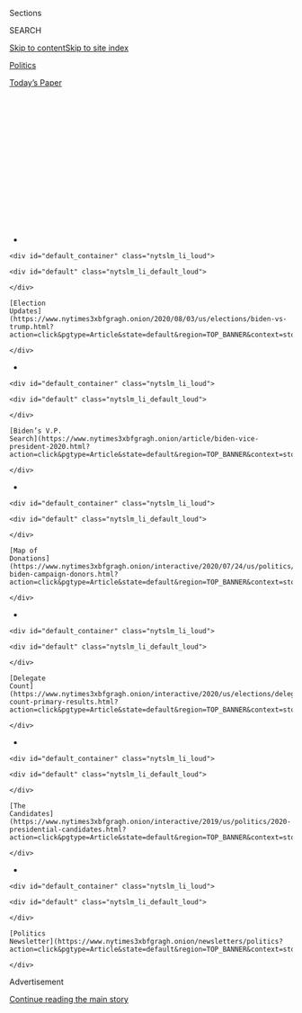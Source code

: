 <div id="app">

<div>

<div>

<div>

<div class="NYTAppHideMasthead css-1q2w90k e1suatyy0">

<div class="section css-ui9rw0 e1suatyy2">

<div class="css-eph4ug er09x8g0">

<div class="css-6n7j50">

</div>

<span class="css-1dv1kvn">Sections</span>

<div class="css-10488qs">

<span class="css-1dv1kvn">SEARCH</span>

</div>

[Skip to content](#site-content)[Skip to site
index](#site-index)

</div>

<div id="masthead-section-label" class="css-1wr3we4 eaxe0e00">

[Politics](https://www.nytimes3xbfgragh.onion/section/politics)

</div>

<div class="css-10698na e1huz5gh0">

</div>

</div>

<div id="masthead-bar-one" class="section hasLinks css-15hmgas e1csuq9d3">

<div class="css-uqyvli e1csuq9d0">

</div>

<div class="css-1uqjmks e1csuq9d1">

</div>

<div class="css-9e9ivx">

[](https://myaccount.nytimes3xbfgragh.onion/auth/login?response_type=cookie&client_id=vi)

</div>

<div class="css-1bvtpon e1csuq9d2">

[Today’s
Paper](https://www.nytimes3xbfgragh.onion/section/todayspaper)

</div>

</div>

</div>

</div>

<div data-aria-hidden="false">

<div id="site-content" data-role="main">

<div>

<div class="css-1aor85t" style="opacity:0.000000001;z-index:-1;visibility:hidden">

<div class="css-1hqnpie">

<div class="css-epjblv">

<span class="css-17xtcya">[Politics](/section/politics)</span><span class="css-x15j1o">|</span><span class="css-fwqvlz">Bill
Stepien Takes Helm of Trump Campaign as a Data-Obsessed Political
Fighter</span>

</div>

<div class="css-k008qs">

<div class="css-1iwv8en">

<span class="css-18z7m18"></span>

<div>

</div>

</div>

<span class="css-1n6z4y">https://nyti.ms/2OyO3Ru</span>

<div class="css-1705lsu">

<div class="css-4xjgmj">

<div class="css-4skfbu" data-role="toolbar" data-aria-label="Social Media Share buttons, Save button, and Comments Panel with current comment count" data-testid="share-tools">

  - 
  - 
  - 
  - 
    
    <div class="css-6n7j50">
    
    </div>

  - 

</div>

</div>

</div>

</div>

</div>

</div>

<div id="NYT_TOP_BANNER_REGION" class="css-13pd83m">

<div>

<div id="styln-elections-notifications-menu" class="section interactive-content interactive-size-medium css-1edisqu">

<div class="css-17ih8de interactive-body">

<div class="nytslm_innerContainer" data-aria-live="polite">

<div class="nytslm_title">

</div>

  - 
    
    <div id="default_container" class="nytslm_li_loud">
    
    <div id="default" class="nytslm_li_default_loud">
    
    </div>
    
    [Election
    Updates](https://www.nytimes3xbfgragh.onion/2020/08/03/us/elections/biden-vs-trump.html?action=click&pgtype=Article&state=default&region=TOP_BANNER&context=storylines_menu)
    
    </div>

  - 
    
    <div id="default_container" class="nytslm_li_loud">
    
    <div id="default" class="nytslm_li_default_loud">
    
    </div>
    
    [Biden’s V.P.
    Search](https://www.nytimes3xbfgragh.onion/article/biden-vice-president-2020.html?action=click&pgtype=Article&state=default&region=TOP_BANNER&context=storylines_menu)
    
    </div>

  - 
    
    <div id="default_container" class="nytslm_li_loud">
    
    <div id="default" class="nytslm_li_default_loud">
    
    </div>
    
    [Map of
    Donations](https://www.nytimes3xbfgragh.onion/interactive/2020/07/24/us/politics/trump-biden-campaign-donors.html?action=click&pgtype=Article&state=default&region=TOP_BANNER&context=storylines_menu)
    
    </div>

  - 
    
    <div id="default_container" class="nytslm_li_loud">
    
    <div id="default" class="nytslm_li_default_loud">
    
    </div>
    
    [Delegate
    Count](https://www.nytimes3xbfgragh.onion/interactive/2020/us/elections/delegate-count-primary-results.html?action=click&pgtype=Article&state=default&region=TOP_BANNER&context=storylines_menu)
    
    </div>

  - 
    
    <div id="default_container" class="nytslm_li_loud">
    
    <div id="default" class="nytslm_li_default_loud">
    
    </div>
    
    [The
    Candidates](https://www.nytimes3xbfgragh.onion/interactive/2019/us/politics/2020-presidential-candidates.html?action=click&pgtype=Article&state=default&region=TOP_BANNER&context=storylines_menu)
    
    </div>

  - 
    
    <div id="default_container" class="nytslm_li_loud">
    
    <div id="default" class="nytslm_li_default_loud">
    
    </div>
    
    [Politics
    Newsletter](https://www.nytimes3xbfgragh.onion/newsletters/politics?action=click&pgtype=Article&state=default&region=TOP_BANNER&context=storylines_menu)
    
    </div>

</div>

</div>

</div>

</div>

</div>

<div id="top-wrapper" class="css-1sy8kpn">

<div id="top-slug" class="css-l9onyx">

Advertisement

</div>

[Continue reading the main
story](#after-top)

<div class="ad top-wrapper" style="text-align:center;height:100%;display:block;min-height:250px">

<div id="top" class="place-ad" data-position="top" data-size-key="top">

</div>

</div>

<div id="after-top">

</div>

</div>

<div>

<div id="sponsor-wrapper" class="css-1hyfx7x">

<div id="sponsor-slug" class="css-19vbshk">

Supported by

</div>

[Continue reading the main
story](#after-sponsor)

<div id="sponsor" class="ad sponsor-wrapper" style="text-align:center;height:100%;display:block">

</div>

<div id="after-sponsor">

</div>

</div>

<div class="css-186x18t">

</div>

<div class="css-1vkm6nb ehdk2mb0">

# Bill Stepien Takes Helm of Trump Campaign as a Data-Obsessed Political Fighter

</div>

Mr. Stepien, a former aide to Chris Christie who has been shadowed by
the Bridgegate scandal, brings a data-centric style to the president’s
lagging re-election effort.

<div class="css-79elbk" data-testid="photoviewer-wrapper">

<div class="css-z3e15g" data-testid="photoviewer-wrapper-hidden">

</div>

<div class="css-1a48zt4 ehw59r15" data-testid="photoviewer-children">

![<span class="css-16f3y1r e13ogyst0" data-aria-hidden="true">Bill
Stepien is replacing Brad Parscale as President Trump’s campaign
manager.</span><span class="css-cnj6d5 e1z0qqy90" itemprop="copyrightHolder"><span class="css-1ly73wi e1tej78p0">Credit...</span><span><span>Amy
Newman/The Record, via Associated
Press</span></span></span>](https://static01.graylady3jvrrxbe.onion/images/2020/07/16/us/politics/16stepien/merlin_174612870_cb4b73ba-0e78-422e-ac28-50c2b0eeee83-articleLarge.jpg?quality=75&auto=webp&disable=upscale)

</div>

</div>

<div class="css-18e8msd">

<div class="css-pdw9fk epjyd6m0">

<div class="css-1txwxcy ey68jwv0" data-aria-hidden="true">

[![Nick
Corasaniti](https://static01.graylady3jvrrxbe.onion/images/2018/06/13/multimedia/author-nick-corasaniti/author-nick-corasaniti-thumbLarge-v2.png
"Nick Corasaniti")](https://www.nytimes3xbfgragh.onion/by/nick-corasaniti)[![Stephanie
Saul](https://static01.graylady3jvrrxbe.onion/images/2020/02/06/reader-center/author-stephanie-saul/author-stephanie-saul-thumbLarge.png
"Stephanie Saul")](https://www.nytimes3xbfgragh.onion/by/stephanie-saul)

</div>

<div class="css-1baulvz">

By [<span class="css-1baulvz" itemprop="name">Nick
Corasaniti</span>](https://www.nytimes3xbfgragh.onion/by/nick-corasaniti)
and [<span class="css-1baulvz last-byline" itemprop="name">Stephanie
Saul</span>](https://www.nytimes3xbfgragh.onion/by/stephanie-saul)

</div>

</div>

  - July 16,
    2020

  - 
    
    <div class="css-4xjgmj">
    
    <div class="css-d8bdto" data-role="toolbar" data-aria-label="Social Media Share buttons, Save button, and Comments Panel with current comment count" data-testid="share-tools">
    
      - 
      - 
      - 
      - 
        
        <div class="css-6n7j50">
        
        </div>
    
      - 
    
    </div>
    
    </div>

</div>

</div>

<div class="section meteredContent css-1r7ky0e" name="articleBody" itemprop="articleBody">

<div class="css-1fanzo5 StoryBodyCompanionColumn">

<div class="css-53u6y8">

It was a sudden announcement made late Wednesday, one that signaled a
sharp change of direction for the Trump campaign: Bill Stepien, a
longtime political operative and deputy campaign manager for [President
Trump](https://www.nytimes3xbfgragh.onion/interactive/2020/us/elections/donald-trump.html),
would succeed Brad Parscale as campaign manager, as the president’s
re-election effort struggles to gain its footing.

In Mr. Stepien, Mr. Trump has opted for a more traditional, professional
operative than Mr. Parscale. Mr. Stepien is highly disciplined and data
obsessed. He has been described as both shrewd and ruthless, a
Machiavelli guided by vote-share spreadsheets.

Mr. Parscale at times seemed to seek the spotlight and even spent
[campaign money promoting his own Facebook
page](https://www.nytimes3xbfgragh.onion/2020/06/30/us/politics/brad-parscale-trump.html);
Mr. Stepien is largely his opposite, preferring to operate completely
behind the scenes.

“Stepien will be upset that I’m even speaking to you,” former Gov. Chris
Christie of New Jersey, whom Mr. Stepien used to work for, said in an
interview. “He is a guy who is, in my experience with him, allergic to
press attention, or public attention of any kind really.”

</div>

</div>

<div class="css-1fanzo5 StoryBodyCompanionColumn">

<div class="css-53u6y8">

He is also no stranger to rough-and-tumble politics.

Mr. Christie fired him over the so-called [Bridgegate
scandal](https://www.nytimes3xbfgragh.onion/news-event/bridgegate-chris-christie),
in 2013, which embroiled the governor’s administration after it came to
light that officials had closed down access lanes to the George
Washington Bridge to punish a political opponent. While Mr. Stepien
denied involvement and was never criminally charged, there were
indications that his hands weren’t entirely clean.

An aide to Mr. Christie
[testified](https://www.nytimes3xbfgragh.onion/2016/09/27/nyregion/bridgegate-trial.html)
that he told Mr. Stepien well before the scheme was hatched that the
lanes at Fort Lee, on the New Jersey side, could be used to pressure
Mark Sokolich, the town’s Democratic mayor, whose endorsement Mr.
Christie sought for his re-election campaign.

Mr. Stepien’s name came up repeatedly during the trial, in testimony,
texts and emails, and an internal report found that he [had a romantic
relationship with Bridget Anne
Kelly](https://www.nytimes3xbfgragh.onion/2014/03/28/nyregion/chris-christie-lawyer-bridge-scandal-report.html),
Mr. Christie’s former deputy chief of staff who wrote the infamous “time
for some traffic problems in Fort Lee” message.

Though he maintained his innocence, Mr. Stepien declined to cooperate
with federal and state investigators — at one point invoking his Fifth
Amendment right against self-incrimination rather than comply with a
legislative subpoena.

This year, the Supreme Court [overturned the
convictions](https://www.nytimes3xbfgragh.onion/2020/05/07/us/supreme-court-bridgegate.html)
of two other associates of Mr. Christie’s in the scandal, ruling that it
was an abuse of power but not a federal crime.

</div>

</div>

<div class="css-1fanzo5 StoryBodyCompanionColumn">

<div class="css-53u6y8">

In firing Mr. Stepien, Mr. Christie cited a “tone and behavior and
attitude of callous indifference” in Mr. Stepien’s emails that “made me
lose my confidence in Bill’s
judgment.”

<div id="NYT_MAIN_CONTENT_1_REGION" class="css-9tf9ac">

<div>

<div id="styln-nfldraft-updates-block" class="section interactive-content interactive-size-medium css-1ftcdic">

<div class="css-17ih8de interactive-body">

<div id="styln-briefing-block" data-asset-id="">

<div class="briefing-block-header-section">

# [Latest Updates: 2020 Election](https://www.nytimes3xbfgragh.onion/2020/08/03/us/elections/biden-vs-trump.html?action=click&pgtype=Article&state=default&region=MAIN_CONTENT_1&context=storylines_live_updates)

<div class="briefing-block-ts">

Updated 2020-08-04T01:23:51.312Z

</div>

</div>

  - [Trump assails mail-in voting anew, citing delays in declaring a
    winner in a New York congressional
    primary.](https://www.nytimes3xbfgragh.onion/2020/08/03/us/elections/biden-vs-trump.html?action=click&pgtype=Article&state=default&region=MAIN_CONTENT_1&context=storylines_live_updates#link-6494b448)
  - [Obama issues his first slate of 2020
    endorsements.](https://www.nytimes3xbfgragh.onion/2020/08/03/us/elections/biden-vs-trump.html?action=click&pgtype=Article&state=default&region=MAIN_CONTENT_1&context=storylines_live_updates#link-3de249e6)
  - [In a big shift, Trump is now encouraging mask-wearing in campaign
    emails.](https://www.nytimes3xbfgragh.onion/2020/08/03/us/elections/biden-vs-trump.html?action=click&pgtype=Article&state=default&region=MAIN_CONTENT_1&context=storylines_live_updates#link-54e34d20)

<div class="briefing-block-footer">

<div class="briefing-block-footer-meta">

[See more
updates](https://www.nytimes3xbfgragh.onion/2020/08/03/us/elections/biden-vs-trump.html?action=click&pgtype=Article&state=default&region=MAIN_CONTENT_1&context=storylines_live_updates)

</div>

</div>

</div>

</div>

</div>

</div>

</div>

But the two have since reconciled.

“Even during that period of time, when then-candidate Trump came to me
and asked me in ’16 about whether or not he should hire Bill, I told him
he absolutely should,” said Mr. Christie, who said he now talked with
Mr. Stepien multiple times a week. “There was not any falling out in
terms of my trust in Bill’s skills during that period of time.”

Mr. Stepien, 42, got his start in politics in 1997, when he was still a
student at Rutgers, volunteering for the campaign of State Senator
Anthony R. Bucco of New Jersey. Mr. Stepien would work overnight in the
headquarters, coming after hockey practice to send out mailers to
absentee voters, reminding them to return their ballots on time.

From there, Mr. Stepien slowly climbed the ranks of New Jersey politics.
He served as the driver for a Senate run by Bob Franks in 2000, as a
lower-level staff member for Mr. Franks’s race for governor in 2001, and
as the campaign manager for Bill Baroni’s State Assembly race in 2003,
in which Mr. Baroni beat a Democratic incumbent in a traditionally
Democratic district.

The Baroni victory put Mr. Stepien on the map in New Jersey. Mike
DuHaime, a longtime New Jersey political operative, brought him into his
consulting firm, a job that led to positions at the Republican National
Committee and on the 2008 presidential campaigns of Rudolph W. Giuliani
and Senator John McCain.

But his political breakout came with Mr. Christie in 2009, when Mr.
Stepien managed his first campaign for governor. Though their opponent,
Jon Corzine, was a vulnerable incumbent, Mr. Christie was also facing an
independent candidate, Chris Daggett, whom internal campaign polls had
at nearly 20 percent, keeping Mr. Christie stuck at 40 percent.

Mr. Stepien, along with Mr. DuHaime and Mr. Christie, hired TargetPoint,
a Republican data firm, to ask Mr. Daggett’s supporters whom their
second choice was.

</div>

</div>

<div class="css-1fanzo5 StoryBodyCompanionColumn">

<div class="css-53u6y8">

“The ones who would be a Christie second choice, we just crushed them
with mail and digital ads” against Mr. Daggett, Mr. DuHaime said. “We
said this is a guy who wants to raise taxes and wants to raise tolls and
gave them all the ideas about why he was further left than they thought.
The Corzine second choice we ignored.”

Mr. Christie went on to beat Mr. Corzine by less than four percentage
points.

In 2016, Jared Kushner, Mr. Trump’s son-in-law, hired Mr. Stepien onto
the Trump campaign. Mr. Stepien toiled in the campaign war room, largely
out of the spotlight, setting up field operations in battleground
states. After the 2016 victory, Mr. Stepien joined the White House as
the political director.

He has since been a key political figure inside Mr. Trump’s orbit, and
was instrumental in persuading another New Jersey politician,
Representative Jeff Van Drew, to [switch his party
registration](https://www.nytimes3xbfgragh.onion/2019/12/19/us/politics/jeff-van-drew-trump.html)
from Democratic to Republican.

“He’s focused, hard-working,” Mr. Van Drew said in an interview. “I
think he’s someone who is capable of having an open and honest dialogue
with the president.”

But Mr. Stepien’s **** national profile grew as a result of his
associations with Mr. Trump.

A few months after leaving [his post at the White House
in 2018](https://thehill.com/homenews/campaign/420207-two-top-trump-aides-leave-white-house-to-join-trumps-reelection-campaign),
Mr. Stepien joined with Justin R. Clark, a lawyer who left the White
House for the Trump campaign around the same time, to form a political
consulting firm called National Public Affairs, according to [corporate
filings](https://www.documentcloud.org/documents/6990079-Trump-Campaign-Officials-Are-Moonlighting.html).

Since then, the firm has been paid more than $650,000 by a number of
down-ballot campaigns, according to campaign finance filings. Mr.
Stepien and Mr. Clark continued their outside political consulting
through at least the end of last month.

Mr. Stepien and Mr. Clark did not respond to questions about whether the
president’s campaign had a policy on outside work, or whether they
planned to continue doing it.

</div>

</div>

<div class="css-1fanzo5 StoryBodyCompanionColumn">

<div class="css-53u6y8">

Some of their clients are aligned with Mr. Trump’s politics, even if
they’re not traditional Republicans, such as Gov. Jim Justice of West
Virginia and Mr. Van Drew. But other clients left some national
Republicans scratching their heads.

Mr. Stepien and Mr. Clark’s firm was paid more than $154,000 by the
largely self-financed congressional campaign of Kathaleen Wall, a
Republican Party donor in Houston who lost a bitter House primary runoff
on Tuesday, a race that some in the party fear will leave their hold on
the seat vulnerable in November.

Still, several Republican operatives said that Mr. Stepien’s promotion
to campaign manager was a welcome change.

Neil Newhouse, co-founder of Public Opinion Strategies, a polling firm
known for its work with Republican candidates, called Mr. Stepien a “no
drama kind of guy,” adding that the shift signaled that the Trump
campaign realizes it is in trouble.

“They’ve hit the emergency flasher in the campaign,” Mr. Newhouse said.
“It’s an indication that they realize exactly where they are, they
realize the urgent need to turn this around, and they’re sending out
signals that that’s what they plan to do.”

The abrupt, late-night announcement from Mr. Trump caught many in the
campaign by surprise, and some were still processing the transition in
an emotional meeting on Thursday morning. A few hours later, Mr. Stepien
issued a statement praising Mr. Parscale and Mr. Trump for the
infrastructure they had built.

“President Trump and Brad Parscale have built an unprecedentedly strong
campaign based on data and technology and Brad will remain heavily
involved,” Mr. Stepien said. “We have a better team, better voter
information, a better ground game, better fund-raising, and most
importantly, a better candidate with a better record. With 109 days
left, our goal is clear — to win each day we have left until Election
Day.”

</div>

</div>

<div class="css-1fanzo5 StoryBodyCompanionColumn">

<div class="css-53u6y8">

Mr. Stepien is moving fast: Even before his promotion was announced, he
had already started his personal audit of the campaign, with a current
focus on budgets and structure.

“With Stepien in charge, nothing will fall through the cracks, he will
not miss a detail, and he will clearly make the campaign better,” Mr.
Christie said. “But in the end, every campaign is more about the
candidate than it’s about anybody else.”

Kenneth P. Vogel contributed
reporting.

</div>

</div>

<div>

</div>

</div>

<div>

</div>

<div>

</div>

<div id="NYT_BELOW_MAIN_CONTENT_REGION">

<div>

<div id="STLYN_guide_v1_STYLN_guide_a" class="section css-l08pwh interactive-content interactive-size-medium">

<div class="css-17ih8de interactive-body">

<div class="g-story g-freebird g-max-limit" data-preview-slug="styln-scroll-guide">

</div>

<div id="g-electionguide-id" class="g-electionguide">

<div class="g-electionguide-container">

<div class="g-electionguide-wrapper">

<div class="g-electionguide-logo">

</div>

# Our 2020 Election Guide

Updated Aug. 3, 2020

  - 
    
    -----
    
    ## The Latest
    
      - President Trump again assails mail-in voting, [claiming without
        evidence that the process is plagued by
        fraud](https://www.nytimes3xbfgragh.onion/2020/08/03/us/politics/trump-mail-in-voting.html?action=click&pgtype=Article&state=default&region=BELOW_MAIN_CONTENT&context=storylines_guide).

  - 
    
    -----
    
    ## Biden’s V.P. Search
    
      - [Here are 13
        women](https://www.nytimes3xbfgragh.onion/article/biden-vice-president-2020.html?action=click&pgtype=Article&state=default&region=BELOW_MAIN_CONTENT&context=storylines_guide)
        who have been under consideration to be Joe Biden’s running
        mate, and why each might be chosen — and might not be.

  - 
    
    -----
    
    ## Keep Up With Our Coverage
    
      - Get an
        [email](https://www.nytimes3xbfgragh.onion/newsletters/politics?action=click&pgtype=Article&state=default&region=BELOW_MAIN_CONTENT&context=storylines_guide)
        recapping the day’s news
    
    <!-- end list -->
    
      - Download our mobile app on
        [iOS](https://apps.apple.com/us/app/nytimes/id284862083?ls=1&mat_click_id=5c79ae7455014fd1bd66b5610c05b8f2-20191112-16948&referrer=mat_click_id%3D5c79ae7455014fd1bd66b5610c05b8f2-20191112-16948%26link_click_id%3D722930677036718082)
        and
        [Android](http://a.localytics.com/android?id=com.nytimes.android&referrer=utm_source%3Dother_nyt_mobile_web%26utm_medium%3DWeb%2520page%26utm_term%3DGeneral%2520Mobile%2520Page%26utm_campaign%3DNYT%2520Mobile%2520General%2520Page)
        and turn on Breaking News and Politics alerts

</div>

</div>

</div>

</div>

</div>

</div>

</div>

<div>

</div>

<div>

<div id="bottom-wrapper" class="css-1ede5it">

<div id="bottom-slug" class="css-l9onyx">

Advertisement

</div>

[Continue reading the main
story](#after-bottom)

<div id="bottom" class="ad bottom-wrapper" style="text-align:center;height:100%;display:block;min-height:90px">

</div>

<div id="after-bottom">

</div>

</div>

</div>

</div>

</div>

## Site Index

<div>

</div>

## Site Information Navigation

  - [© <span>2020</span> <span>The New York Times
    Company</span>](https://help.nytimes3xbfgragh.onion/hc/en-us/articles/115014792127-Copyright-notice)

<!-- end list -->

  - [NYTCo](https://www.nytco.com/)
  - [Contact
    Us](https://help.nytimes3xbfgragh.onion/hc/en-us/articles/115015385887-Contact-Us)
  - [Work with us](https://www.nytco.com/careers/)
  - [Advertise](https://nytmediakit.com/)
  - [T Brand Studio](http://www.tbrandstudio.com/)
  - [Your Ad
    Choices](https://www.nytimes3xbfgragh.onion/privacy/cookie-policy#how-do-i-manage-trackers)
  - [Privacy](https://www.nytimes3xbfgragh.onion/privacy)
  - [Terms of
    Service](https://help.nytimes3xbfgragh.onion/hc/en-us/articles/115014893428-Terms-of-service)
  - [Terms of
    Sale](https://help.nytimes3xbfgragh.onion/hc/en-us/articles/115014893968-Terms-of-sale)
  - [Site
    Map](https://spiderbites.nytimes3xbfgragh.onion)
  - [Help](https://help.nytimes3xbfgragh.onion/hc/en-us)
  - [Subscriptions](https://www.nytimes3xbfgragh.onion/subscription?campaignId=37WXW)

</div>

</div>

</div>

</div>
